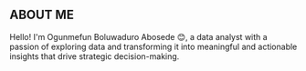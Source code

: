 <!--Section 1: Introduce your self-->
## ABOUT ME

Hello! I'm Ogunmefun Boluwaduro Abosede 😊, a data analyst with a passion of exploring data and transforming it into meaningful and actionable insights that drive strategic decision-making. 


<!--Mention your top/relevant skills here-->












